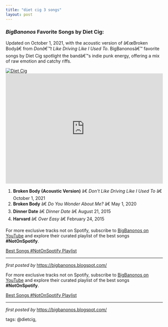 ```yaml
---
title: "diet cig 3 songs"
layout: post
---
```

<h3><em>BigBanonos</em> Favorite Songs by Diet Cig:</h3> <p>Updated on October 1, 2021, with the acoustic version of â€œBroken Bodyâ€ from <em>Donâ€™t Like Driving Like I Used To</em>. BigBanonosâ€™ favorite songs by Diet Cig spotlight the bandâ€™s indie punk energy, offering a mix of raw emotion and catchy riffs.</p> <!--Image-->
<div class="separator"> <a href="https://www.thesoutherncville.com/assets/img/Diet-Cig_web-be673fa44b.jpg" > <img alt="Diet Cig" src="https://www.thesoutherncville.com/assets/img/Diet-Cig_web-be673fa44b.jpg" /> </a>
</div> <!--Spotify Playlist Embed-->
<iframe allow="autoplay; clipboard-write; encrypted-media; fullscreen; picture-in-picture" allowfullscreen="" frameborder="0" height="352" loading="lazy" src="https://open.spotify.com/embed/playlist/0ERQ7qs0PcLN4MxhIId15D?utm_source=generator" width="100%"></iframe> <!--Song Listings-->
<ol> <li><strong>Broken Body (Acoustic Version)</strong> â€ <em>Don't Like Driving Like I Used To</em> â€ October 1, 2021</li> <li><strong>Broken Body</strong> â€ <em>Do You Wonder About Me?</em> â€ May 1, 2020</li> <li><strong>Dinner Date</strong> â€ <em>Dinner Date</em> â€ August 21, 2015</li> <li><strong>Harvard</strong> â€ <em>Over Easy</em> â€ February 24, 2015</li>
</ol> <!--Subscribe and Playlist Links-->
<div> <p>For more exclusive tracks not on Spotify, subscribe to <a href="https://www.youtube.com/@BigBanonos" target="_blank">BigBanonos on YouTube</a> and explore their curated playlist of the best songs <strong>#NotOnSpotify</strong>.</p> <p><a href="https://www.youtube.com/playlist?list=PLtuNtuTatqI0kFahUCbtbfenC_ET5O_tr" target="_blank">Best Songs #NotOnSpotify Playlist</a></p></div> <hr /> <p><em>first posted by</em> <a href="https://bigbanonos.blogspot.com/" rel="noopener" target="_new">https://bigbanonos.blogspot.com/</a></p>


<!--Subscribe and Playlist Links-->
<div>
    <p>For more exclusive tracks not on Spotify, subscribe to <a href="https://www.youtube.com/@BigBanonos" target="_blank">BigBanonos on YouTube</a> and explore their curated playlist of the best songs <strong>#NotOnSpotify</strong>.</p>
    <p><a href="https://www.youtube.com/playlist?list=PLtuNtuTatqI0kFahUCbtbfenC_ET5O_tr" target="_blank">Best Songs #NotOnSpotify Playlist<br /></a></p></div>

<hr />

<p><em>first posted by</em> <a href="https://bigbanonos.blogspot.com/" rel="noopener" target="_new">https://bigbanonos.blogspot.com/</a></p>

<p>tags: @dietcig,</p>

